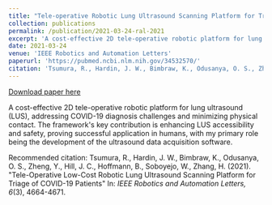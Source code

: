 ```yaml
---
title: "Tele-operative Robotic Lung Ultrasound Scanning Platform for Triage of COVID-19 Patients"
collection: publications
permalink: /publication/2021-03-24-ral-2021
excerpt: 'A cost-effective 2D tele-operative robotic platform for lung ultrasound (LUS), addressing COVID-19 diagnosis challenges and minimizing physical contact. The framework&apos;s key contribution is enhancing LUS accessibility and safety, proving successful application in humans, with my primary role being the development of the ultrasound data acquisition software.'
date: 2021-03-24
venue: 'IEEE Robotics and Automation Letters'
paperurl: 'https://pubmed.ncbi.nlm.nih.gov/34532570/'
citation: 'Tsumura, R., Hardin, J. W., Bimbraw, K., Odusanya, O. S., Zheng, Y., Hill, J. C., Hoffmann, B., Soboyejo, W., Zhang, H. (2021). &quot;Tele-Operative Low-Cost Robotic Lung Ultrasound Scanning Platform for Triage of COVID-19 Patients&quot; In: <i>IEEE Robotics and Automation Letters, 6</i>(3), 4664-4671.'
---
```


<a href='https://pubmed.ncbi.nlm.nih.gov/34532570/'>Download paper here</a>

A cost-effective 2D tele-operative robotic platform for lung ultrasound (LUS), addressing COVID-19 diagnosis challenges and minimizing physical contact. The framework&apos;s key contribution is enhancing LUS accessibility and safety, proving successful application in humans, with my primary role being the development of the ultrasound data acquisition software.

Recommended citation: Tsumura, R., Hardin, J. W., Bimbraw, K., Odusanya, O. S., Zheng, Y., Hill, J. C., Hoffmann, B., Soboyejo, W., Zhang, H. (2021). "Tele-Operative Low-Cost Robotic Lung Ultrasound Scanning Platform for Triage of COVID-19 Patients" In: <i>IEEE Robotics and Automation Letters, 6</i>(3), 4664-4671.